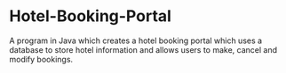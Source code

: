 # Hotel-Booking-Portal
A program in Java which creates a hotel booking portal which uses a database to store hotel information and allows users to make, cancel and modify bookings.
